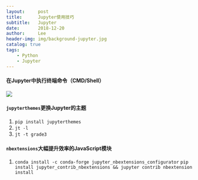 ```yaml
---
layout:     post
title:      Jupyter使用技巧
subtitle:   Jupyter
date:       2018-12-20
author:     Lee
header-img: img/background-jupyter.jpg
catalog: true
tags:
    - Python
    - Jupyter
---
```


#### 在Jupyter中执行终端命令（CMD/Shell）

![]({{site.picURL}}20181227134541.png)

#### `jupyterthemes`更换Jupyter的主题

1. `pip install jupyterthemes`
2. `jt -l`
3. `jt -t grade3`

#### `nbextensions`大幅提升效率的JavaScript模块

1. `conda install -c conda-forge jupyter_nbextensions_configurator`
   `pip install jupyter_contrib_nbextensions && jupyter contrib nbextension install`